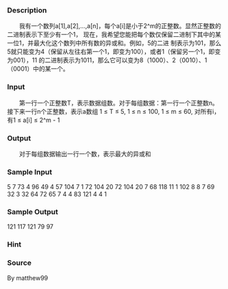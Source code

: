 
### Description
　　我有一个数列a[1],a[2],…,a[n]，每个a[i]是小于2^m的正整数。显然正整数的二进制表示下至少有一个1，
现在，我希望您能把每个数仅保留二进制下其中的某一位1，并最大化这个数列中所有数的异或和。例如，5的二进
制表示为101，那么5就只能变为4（保留从左往右第一个1，即变为100），或者1（保留另一个1，即变为001），11
的二进制表示为1011，那么它可以变为8（1000）、2（0010）、1（0001）中的某一个。
### Input
　　第一行一个正整数T，表示数据组数。对于每组数据：第一行一个正整数n。接下来一行n个正整数，表示a数组
1 ≤ T ≤ 5, 1 ≤ n ≤ 100, 1 ≤ m ≤ 60, 对所有i，有1 ≤ a[i] ≤ 2^m - 1
### Output
　　对于每组数据输出一行一个数，表示最大的异或和
### Sample Input
5
7
73 4 96 49 4 57 104 
7
1 72 104 20 72 104 20 
7
68 118 11 1 102 8 8 
7
69 32 3 32 64 72 65 
7
4 4 83 121 4 4 1 
### Sample Output
121
117
121
79
97
### Hint

### Source
By matthew99